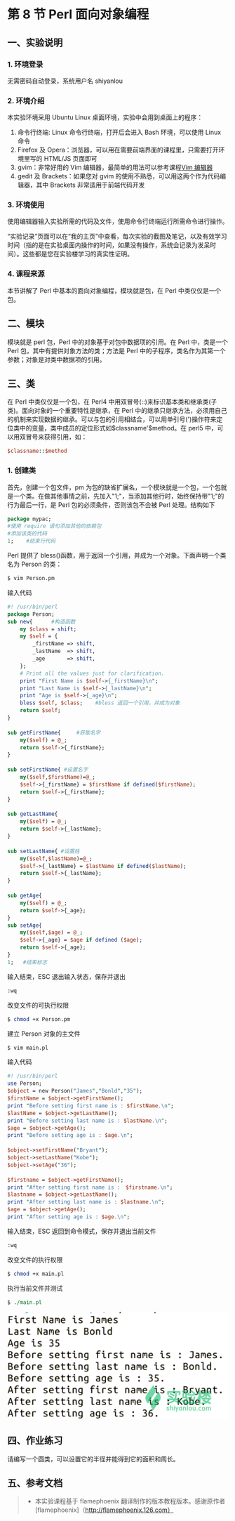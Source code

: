 # 第 8 节 Perl 面向对象编程

## 一、实验说明

### 1\. 环境登录

无需密码自动登录，系统用户名 shiyanlou

### 2\. 环境介绍

本实验环境采用 Ubuntu Linux 桌面环境，实验中会用到桌面上的程序：

1.  命令行终端: Linux 命令行终端，打开后会进入 Bash 环境，可以使用 Linux 命令
2.  Firefox 及 Opera：浏览器，可以用在需要前端界面的课程里，只需要打开环境里写的 HTML/JS 页面即可
3.  gvim：非常好用的 Vim 编辑器，最简单的用法可以参考课程[Vim 编辑器](http://www.shiyanlou.com/courses/2)
4.  gedit 及 Brackets：如果您对 gvim 的使用不熟悉，可以用这两个作为代码编辑器，其中 Brackets 非常适用于前端代码开发

### 3\. 环境使用

使用编辑器输入实验所需的代码及文件，使用命令行终端运行所需命令进行操作。

“实验记录”页面可以在“我的主页”中查看，每次实验的截图及笔记，以及有效学习时间（指的是在实验桌面内操作的时间，如果没有操作，系统会记录为发呆时间）。这些都是您在实验楼学习的真实性证明。

### 4\. 课程来源

本节讲解了 Perl 中基本的面向对象编程，模块就是包，在 Perl 中类仅仅是一个包。

## 二、模块

模块就是 perl 包，Perl 中的对象基于对包中数据项的引用。在 Perl 中，类是一个 Perl 包，其中有提供对象方法的类；方法是 Perl 中的子程序，类名作为其第一个参数；对象是对类中数据项的引用。

## 三、类

在 Perl 中类仅仅是一个包，在 Perl4 中用双冒号(::)来标识基本类和继承类(子类)。面向对象的一个重要特性是继承，在 Perl 中的继承只继承方法，必须用自己的机制来实现数据的继承。可以与包的引用相结合，可以用单引号(')操作符来定位类中的变量，类中成员的定位形式如\$classname'$method。在 perl5 中，可以用双冒号来获得引用，如：

```pl
$classname::$method 
```

### 1\. 创建类

首先，创建一个包文件，pm 为包的缺省扩展名，一个模块就是一个包，一个包就是一个类。在做其他事情之前，先加入"1;"，当添加其他行时，始终保持带"1;"的行为最后一行，是 Perl 包的必须条件，否则该包不会被 Perl 处理。结构如下

```pl
package mypac;
#使用 require 语句添加其他的依赖包
#添加该类的代码
1;    #结束行代码 
```

Perl 提供了 bless()函数，用于返回一个引用，并成为一个对象。下面声明一个类名为 Person 的类：

```pl
$ vim Person.pm 
```

输入代码

```pl
#! /usr/bin/perl
package Person;
sub new{      #构造函数
    my $class = shift;
    my $self = {
        _firstName => shift,
        _lastName  => shift,
        _age       => shift,
    };
    # Print all the values just for clarification.           
    print "First Name is $self->{_firstName}\n";
    print "Last Name is $self->{_lastName}\n";
    print "Age is $self->{_age}\n";
    bless $self, $class;    #bless 返回一个引用，并成为对象
    return $self;
}

sub getFirstName{     #获取名字
    my($self) = @_;
    return $self->{_firstName};
}

sub setFirstName{ #设置名字
    my($self,$firstName)=@_;
    $self->{_firstName} = $firstName if defined($firstName);
    return $self->{_firstName};
}

sub getLastName{
    my($self) = @_;
    return $self->{_lastName};
}

sub setLastName{ #设置姓
    my($self,$lastName)=@_;
    $self->{_lastName} = $lastName if defined($lastName);
    return $self->{_lastName};
}

sub getAge{
    my($self) = @_;
    return $self->{_age};
}
sub setAge{
    my($self,$age) = @_;
    $self->{_age} = $age if defined ($age);
    return $self->{_age};
}
1;   #结束标志 
```

输入结束，ESC 退出输入状态，保存并退出

```pl
:wq 
```

改变文件的可执行权限

```pl
$ chmod +x Person.pm 
```

建立 Person 对象的主文件

```pl
$ vim main.pl 
```

输入代码

```pl
#! /usr/bin/perl
use Person;
$object = new Person("James","Bonld","35");
$firstName = $object->getFirstName();
print "Before setting first name is : $firstName.\n";
$lastName = $object->getLastName();
print "Before setting last name is : $lastName.\n";
$age = $object->getAge();
print "Before setting age is : $age.\n";

$object->setFirstName("Bryant");
$object->setLastName("Kobe");
$object->setAge("36");

$firstname = $object->getFirstName();
print "After setting first name is :　$firstname.\n";
$lastname = $object->getLastName();
print "After setting last name is : $lastname.\n";
$age = $object->getAge();
print "After setting age is : $age.\n"; 
```

输入结束，ESC 返回到命令模式，保存并退出当前文件

```pl
:wq 
```

改变文件的执行权限

```pl
$ chmod +x main.pl 
```

执行当前文件并测试

```pl
$ ./main.pl 
```

![图片描述信息](img/651d8cc2b28e0ccabbdd619f484ed018.jpg)

## 四、作业练习

请编写一个圆类，可以设置它的半径并能得到它的面积和周长。

## 五、参考文档

> * 本实验课程基于 flamephoenix 翻译制作的版本教程版本。感谢原作者[flamephoenix]（http://flamephoenix.126.com）
